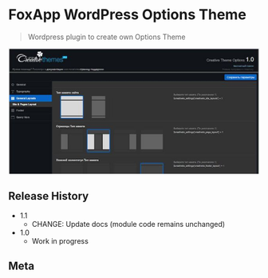 # FoxApp WordPress Options Theme
> Wordpress plugin to create own Options Theme

![](header.jpg)


## Release History

* 1.1
    * CHANGE: Update docs (module code remains unchanged)
* 1.0
    * Work in progress

## Meta
